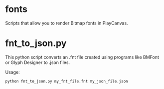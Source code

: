 fonts
=====

Scripts that allow you to render Bitmap fonts in PlayCanvas.

fnt_to_json.py
==============

This python script converts an .fnt file created using programs like BMFont or Glyph Designer to .json files.

Usage:
```
python fnt_to_json.py my_fnt_file.fnt my_json_file.json
```



